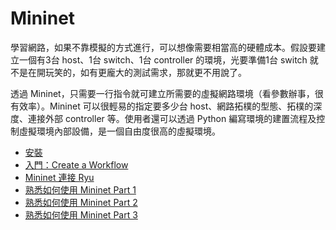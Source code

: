 # Mininet

學習網路，如果不靠模擬的方式進行，可以想像需要相當高的硬體成本。假設要建立一個有3台 host、1台 switch、1台 controller 的環境，光要準備1台 switch 就不是在開玩笑的，如有更龐大的測試需求，那就更不用說了。

透過 Mininet，只需要一行指令就可建立所需要的虛擬網路環境（看參數辦事，很有效率）。Mininet 可以很輕易的指定要多少台 host、網路拓樸的型態、拓樸的深度、連接外部 controller 等。使用者還可以透過 Python 編寫環境的建置流程及控制虛擬環境內部設備，是一個自由度很高的虛擬環境。

* [安裝](https://github.com/imac-cloud/SDN-tutorial/tree/master/Mininet/Install)
* [入門：Create a Workflow](https://github.com/imac-cloud/SDN-tutorial/tree/master/Mininet/CreateWorkflow)
* [Mininet 連接 Ryu](https://github.com/imac-cloud/SDN-tutorial/tree/master/Mininet/MininetConnectRyu)
* [熟悉如何使用 Mininet Part 1](https://github.com/imac-cloud/SDN-tutorial/tree/master/Mininet/Walkthrough)
* [熟悉如何使用 Mininet Part 2](https://github.com/imac-cloud/SDN-tutorial/tree/master/Mininet/Walkthrough2)
* [熟悉如何使用 Mininet Part 3](https://github.com/imac-cloud/SDN-tutorial/tree/master/Mininet/Walkthrough3)
